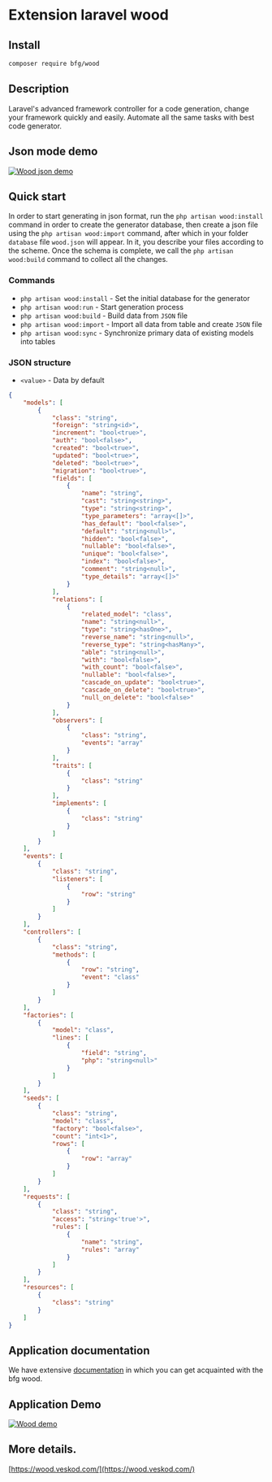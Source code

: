 # Extension laravel wood

## Install
```bash
composer require bfg/wood
```

## Description
Laravel's advanced framework controller for a code generation,
change your framework quickly and easily.
Automate all the same tasks with best code generator.

## Json mode demo
[![Wood json demo](https://github.com/bfg-s/wood/blob/32fb956353772ee474487569c5af060882e2195b/assets/Bfg_wood_demo_video.gif "Wood json demo")](https://github.com/bfg-s/wood/blob/32fb956353772ee474487569c5af060882e2195b/assets/Bfg_wood_demo_video.gif "Wood json demo")

## Quick start
In order to start generating in json format, run the `php artisan wood:install` command in order to create the generator database, then create a json file using the `php artisan wood:import` command, after which in your folder ` database` file `wood.json` will appear. In it, you describe your files according to the scheme. Once the schema is complete, we call the `php artisan wood:build` command to collect all the changes.

### Commands
 * `php artisan wood:install` - Set the initial database for the generator
 * `php artisan wood:run` - Start generation process
 * `php artisan wood:build` - Build data from `JSON` file
 * `php artisan wood:import` - Import all data from table and create `JSON` file
 * `php artisan wood:sync` - Synchronize primary data of existing models into tables

### JSON structure
 * `<value>` - Data by default
```json
{
    "models": [
        {
            "class": "string",
            "foreign": "string<id>",
            "increment": "bool<true>",
            "auth": "bool<false>",
            "created": "bool<true>",
            "updated": "bool<true>",
            "deleted": "bool<true>",
            "migration": "bool<true>",
            "fields": [
                {
                    "name": "string",
                    "cast": "string<string>",
                    "type": "string<string>",
                    "type_parameters": "array<[]>",
                    "has_default": "bool<false>",
                    "default": "string<null>",
                    "hidden": "bool<false>",
                    "nullable": "bool<false>",
                    "unique": "bool<false>",
                    "index": "bool<false>",
                    "comment": "string<null>",
                    "type_details": "array<[]>"
                }
            ],
            "relations": [
                {
                    "related_model": "class",
                    "name": "string<null>",
                    "type": "string<hasOne>",
                    "reverse_name": "string<null>",
                    "reverse_type": "string<hasMany>",
                    "able": "string<null>",
                    "with": "bool<false>",
                    "with_count": "bool<false>",
                    "nullable": "bool<false>",
                    "cascade_on_update": "bool<true>",
                    "cascade_on_delete": "bool<true>",
                    "null_on_delete": "bool<false>"
                }
            ],
            "observers": [
                {
                    "class": "string",
                    "events": "array"
                }
            ],
            "traits": [
                {
                    "class": "string"
                }
            ],
            "implements": [
                {
                    "class": "string"
                }
            ]
        }
    ],
    "events": [
        {
            "class": "string",
            "listeners": [
                {
                    "row": "string"
                }
            ]
        }
    ],
    "controllers": [
        {
            "class": "string",
            "methods": [
                {
                    "row": "string",
                    "event": "class"
                }
            ]
        }
    ],
    "factories": [
        {
            "model": "class",
            "lines": [
                {
                    "field": "string",
                    "php": "string<null>"
                }
            ]
        }
    ],
    "seeds": [
        {
            "class": "string",
            "model": "class",
            "factory": "bool<false>",
            "count": "int<1>",
            "rows": [
                {
                    "row": "array"
                }
            ]
        }
    ],
    "requests": [
        {
            "class": "string",
            "access": "string<'true'>",
            "rules": [
                {
                    "name": "string",
                    "rules": "array"
                }
            ]
        }
    ],
    "resources": [
        {
            "class": "string"
        }
    ]
}
```

## Application documentation
We have extensive [documentation](https://wood.veskod.com/documentation/wood-application/install) in which you can get acquainted with the bfg wood.

## Application Demo
[![Wood demo](https://github.com/bfg-s/wood/blob/30f968b7b50d42675e441de6d98b06c34d216052/assets/wood-gif.gif "Wood demo")](https://github.com/bfg-s/wood/blob/30f968b7b50d42675e441de6d98b06c34d216052/assets/wood-gif.gif "Wood demo")

## More details.
[https://wood.veskod.com/](https://wood.veskod.com/)
